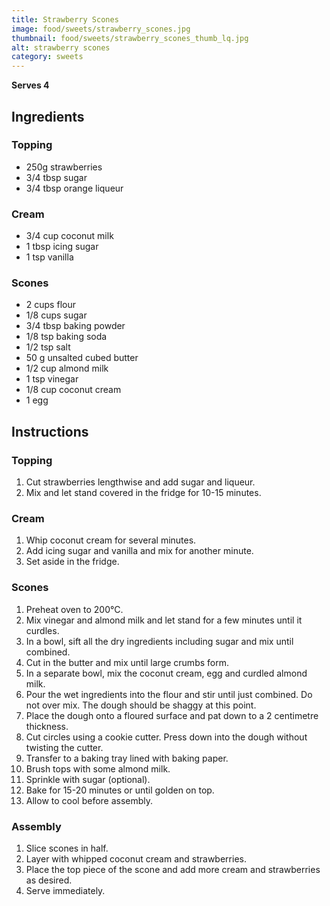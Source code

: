```yaml
---
title: Strawberry Scones
image: food/sweets/strawberry_scones.jpg
thumbnail: food/sweets/strawberry_scones_thumb_lq.jpg
alt: strawberry scones
category: sweets
---
```


**Serves 4**

## Ingredients

### Topping

- 250g strawberries
- 3/4 tbsp sugar
- 3/4 tbsp orange liqueur

### Cream

- 3/4 cup coconut milk
- 1 tbsp icing sugar
- 1 tsp vanilla

### Scones

- 2 cups flour
- 1/8 cups sugar
- 3/4 tbsp baking powder
- 1/8 tsp baking soda
- 1/2 tsp salt
- 50 g unsalted cubed butter
- 1/2 cup almond milk
- 1 tsp vinegar
- 1/8 cup coconut cream
- 1 egg

## Instructions

### Topping

1. Cut strawberries lengthwise and add sugar and liqueur.
1. Mix and let stand covered in the fridge for 10-15 minutes.

### Cream

1. Whip coconut cream for several minutes.
1. Add icing sugar and vanilla and mix for another minute.
1. Set aside in the fridge.

### Scones

1. Preheat oven to 200°C.
1. Mix vinegar and almond milk and let stand for a few minutes until it curdles.
1. In a bowl, sift all the dry ingredients including sugar and mix until combined.
1. Cut in the butter and mix until large crumbs form.
1. In a separate bowl, mix the coconut cream, egg and curdled almond milk.
1. Pour the wet ingredients into the flour and stir until just combined. Do not over mix.
The dough should be shaggy at this point.
1. Place the dough onto a floured surface and pat down to a 2 centimetre thickness.
1. Cut circles using a cookie cutter. Press down into the dough without twisting the cutter.
1. Transfer to a baking tray lined with baking paper.
1. Brush tops with some almond milk.
1. Sprinkle with sugar (optional).
1. Bake for 15-20 minutes or until golden on top.
1. Allow to cool before assembly.

### Assembly

1. Slice scones in half.
1. Layer with whipped coconut cream and strawberries.
1. Place the top piece of the scone and add more cream and strawberries as desired.
1. Serve immediately.
